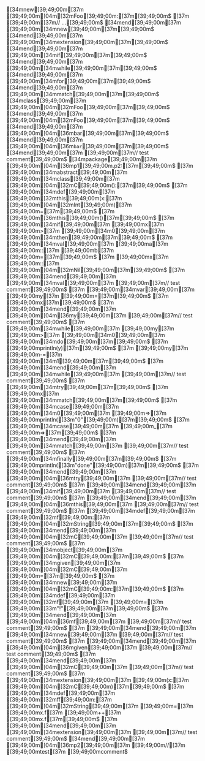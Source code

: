 [34mnew[39;49;00m[37m [39;49;00m[04m[32mFoo[39;49;00m:[37m[39;49;00m$
[37m  [39;49;00m[37m// ...[39;49;00m$
[34mend[39;49;00m[37m [39;49;00m[34mnew[39;49;00m[37m[39;49;00m$
[34mend[39;49;00m[37m [39;49;00m[34mextension[39;49;00m[37m[39;49;00m$
[34mend[39;49;00m[37m [39;49;00m[34mif[39;49;00m[37m[39;49;00m$
[34mend[39;49;00m[37m [39;49;00m[34mwhile[39;49;00m[37m[39;49;00m$
[34mend[39;49;00m[37m [39;49;00m[34mfor[39;49;00m[37m[39;49;00m$
[34mend[39;49;00m[37m [39;49;00m[34mmatch[39;49;00m[37m[39;49;00m$
[34mclass[39;49;00m[37m [39;49;00m[04m[32mFoo[39;49;00m[37m[39;49;00m$
[34mend[39;49;00m[37m [39;49;00m[04m[32mFoo[39;49;00m[37m[39;49;00m$
[34mend[39;49;00m[37m [39;49;00m[04m[36mbar[39;49;00m[37m[39;49;00m$
[34mend[39;49;00m[37m [39;49;00m[04m[36m`bar`[39;49;00m[37m[39;49;00m$
[34mend[39;49;00m[37m [39;49;00m[37m// test comment[39;49;00m$
[34mpackage[39;49;00m[37m [39;49;00m[04m[36mp1[39;49;00m.p2:[37m[39;49;00m$
[37m  [39;49;00m[34mabstract[39;49;00m[37m [39;49;00m[34mclass[39;49;00m[37m [39;49;00m[04m[32mC[39;49;00m():[37m[39;49;00m$
[37m    [39;49;00m[34mdef[39;49;00m[37m [39;49;00m[32mthis[39;49;00m(x:[37m [39;49;00m[04m[32mInt[39;49;00m)[37m [39;49;00m=[37m[39;49;00m$
[37m      [39;49;00m[36mthis[39;49;00m()[37m[39;49;00m$
[37m      [39;49;00m[34mif[39;49;00m[37m [39;49;00mx[37m [39;49;00m>[37m [39;49;00m[34m0[39;49;00m[37m [39;49;00m[34mthen[39;49;00m[37m[39;49;00m$
[37m        [39;49;00m[34mval[39;49;00m[37m [39;49;00ma[37m [39;49;00m::[37m [39;49;00mb[37m [39;49;00m=[37m[39;49;00m$
[37m          [39;49;00mx[37m [39;49;00m::[37m [39;49;00m[04m[32mNil[39;49;00m[37m[39;49;00m$
[37m        [39;49;00m[34mend[39;49;00m[37m [39;49;00m[34mval[39;49;00m[37m [39;49;00m[37m// test comment[39;49;00m$
[37m        [39;49;00m[34mvar[39;49;00m[37m [39;49;00my[37m [39;49;00m=[37m[39;49;00m$
[37m          [39;49;00mx[37m[39;49;00m$
[37m        [39;49;00m[34mend[39;49;00m[37m [39;49;00m[04m[36my[39;49;00m[37m [39;49;00m[37m// test comment[39;49;00m$
[37m        [39;49;00m[34mwhile[39;49;00m[37m [39;49;00my[37m [39;49;00m>[37m [39;49;00m[34m0[39;49;00m[37m [39;49;00m[34mdo[39;49;00m[37m[39;49;00m$
[37m          [39;49;00mprintln(y)[37m[39;49;00m$
[37m          [39;49;00my[37m [39;49;00m-=[37m [39;49;00m[34m1[39;49;00m[37m[39;49;00m$
[37m        [39;49;00m[34mend[39;49;00m[37m [39;49;00m[34mwhile[39;49;00m[37m [39;49;00m[37m// test comment[39;49;00m$
[37m        [39;49;00m[34mtry[39;49;00m[37m[39;49;00m$
[37m          [39;49;00mx[37m [39;49;00m[34mmatch[39;49;00m[37m[39;49;00m$
[37m            [39;49;00m[34mcase[39;49;00m[37m [39;49;00m[34m0[39;49;00m[37m [39;49;00m=>[37m [39;49;00mprintln([33m"0"[39;49;00m)[37m[39;49;00m$
[37m            [39;49;00m[34mcase[39;49;00m[37m [39;49;00m_[37m [39;49;00m=>[37m[39;49;00m$
[37m          [39;49;00m[34mend[39;49;00m[37m [39;49;00m[34mmatch[39;49;00m[37m [39;49;00m[37m// test comment[39;49;00m$
[37m        [39;49;00m[34mfinally[39;49;00m[37m[39;49;00m$
[37m          [39;49;00mprintln([33m"done"[39;49;00m)[37m[39;49;00m$
[37m        [39;49;00m[34mend[39;49;00m[37m [39;49;00m[04m[36mtry[39;49;00m[37m [39;49;00m[37m// test comment[39;49;00m$
[37m      [39;49;00m[34mend[39;49;00m[37m [39;49;00m[34mif[39;49;00m[37m [39;49;00m[37m// test comment[39;49;00m$
[37m    [39;49;00m[34mend[39;49;00m[37m [39;49;00m[04m[36mthis[39;49;00m[37m [39;49;00m[37m// test comment[39;49;00m$
[37m    [39;49;00m[34mdef[39;49;00m[37m [39;49;00m[32mf[39;49;00m:[37m [39;49;00m[04m[32mString[39;49;00m[37m[39;49;00m$
[37m  [39;49;00m[34mend[39;49;00m[37m [39;49;00m[04m[32mC[39;49;00m[37m [39;49;00m[37m// test comment[39;49;00m$
[37m  [39;49;00m[34mobject[39;49;00m[37m [39;49;00m[04m[32mC[39;49;00m:[37m[39;49;00m$
[37m    [39;49;00m[34mgiven[39;49;00m[37m [39;49;00m[04m[32mC[39;49;00m[37m [39;49;00m=[37m[39;49;00m$
[37m      [39;49;00m[34mnew[39;49;00m[37m [39;49;00m[04m[32mC[39;49;00m:[37m[39;49;00m$
[37m        [39;49;00m[34mdef[39;49;00m[37m [39;49;00m[32mf[39;49;00m[37m [39;49;00m=[37m [39;49;00m[33m"!"[39;49;00m[37m[39;49;00m$
[37m        [39;49;00m[34mend[39;49;00m[37m [39;49;00m[04m[36mf[39;49;00m[37m [39;49;00m[37m// test comment[39;49;00m$
[37m      [39;49;00m[34mend[39;49;00m[37m [39;49;00m[34mnew[39;49;00m[37m [39;49;00m[37m// test comment[39;49;00m$
[37m    [39;49;00m[34mend[39;49;00m[37m [39;49;00m[04m[36mgiven[39;49;00m[37m [39;49;00m[37m// test comment[39;49;00m$
[37m  [39;49;00m[34mend[39;49;00m[37m [39;49;00m[04m[32mC[39;49;00m[37m [39;49;00m[37m// test comment[39;49;00m$
[37m  [39;49;00m[34mextension[39;49;00m[37m [39;49;00m(x:[37m [39;49;00m[04m[32mC[39;49;00m)[37m[39;49;00m$
[37m    [39;49;00m[34mdef[39;49;00m[37m [39;49;00m[32mff[39;49;00m:[37m [39;49;00m[04m[32mString[39;49;00m[37m [39;49;00m=[37m [39;49;00mx.f[37m [39;49;00m++[37m [39;49;00mx.f[37m[39;49;00m$
[37m  [39;49;00m[34mend[39;49;00m[37m [39;49;00m[34mextension[39;49;00m[37m [39;49;00m[37m// test comment[39;49;00m$
[34mend[39;49;00m[37m [39;49;00m[04m[36mp2[39;49;00m[37m [39;49;00m//[37m [39;49;00mtest[37m [39;49;00mcomment$
